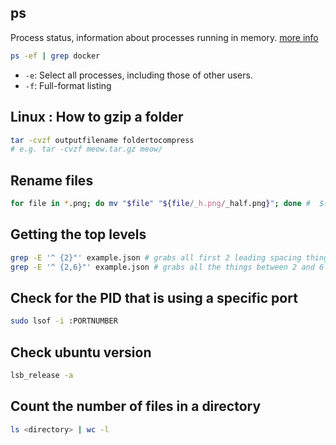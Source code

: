 ## ps
Process status, information about processes running in memory.
[more info](https://ss64.com/bash/ps.html)
```bash
ps -ef | grep docker
```
- `-e`: Select all processes, including those of other users.
- `-f`: Full-format listing

## Linux : How to gzip a folder
```bash
tar -cvzf outputfilename foldertocompress
# e.g. tar -cvzf meow.tar.gz meow/
```

## Rename files
```bash
for file in *.png; do mv "$file" "${file/_h.png/_half.png}"; done #  ${string/substring/substitution}
```

## Getting the top levels
```bash
grep -E '^ {2}"' example.json # grabs all first 2 leading spacing things
grep -E '^ {2,6}"' example.json # grabs all the things between 2 and 6 spacings
```

## Check for the PID that is using a specific port
```bash
sudo lsof -i :PORTNUMBER
```

## Check ubuntu version
```bash
lsb_release -a
```

## Count the number of files in a directory
```bash
ls <directory> | wc -l
```
